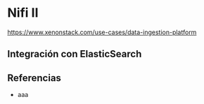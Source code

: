 # Nifi II


https://www.xenonstack.com/use-cases/data-ingestion-platform


## Integración con ElasticSearch

## Referencias

* aaa

